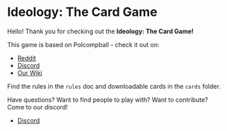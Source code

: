 # Ideology: The Card Game

Hello! Thank you for checking out the **Ideology: The Card Game!**

This game is based on Polcompball - check it out on:
* [Reddit](https://www.reddit.com/r/Polcompball/)
* [Discord](https://discord.gg/KVB2QPH)
* [Our Wiki](https://polcompballs.fandom.com/wiki/Polcompball_Wiki)

Find the rules in the `rules` doc and downloadable cards in the `cards` folder.

Have questions? Want to find people to play with? Want to contribute? Come to our discord!
* [Discord](discord.gg/8FTJSD7)
